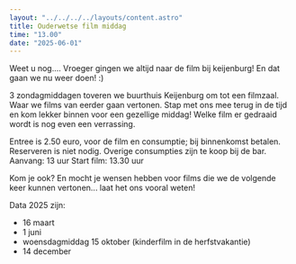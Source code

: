 ```yaml
---
layout: "../../../../layouts/content.astro"
title: Ouderwetse film middag
time: "13.00"
date: "2025-06-01"
---
```


Weet u nog....
Vroeger gingen we altijd naar de film bij keijenburg!
En dat gaan we nu weer doen! :)

3 zondagmiddagen toveren we buurthuis Keijenburg om tot een filmzaal.
Waar we films van eerder gaan vertonen.
Stap met ons mee terug in de tijd en kom lekker binnen voor een gezellige middag!
Welke film er gedraaid wordt is nog even een verrassing.

Entree is 2.50 euro, voor de film en consumptie; bij binnenkomst betalen.
Reserveren is niet nodig.
Overige consumpties zijn te koop bij de bar.
Aanvang: 13 uur 
Start film: 13.30 uur

Kom je ook?
En mocht je wensen hebben voor films die we de volgende keer kunnen vertonen... laat het ons vooral weten!

Data 2025 zijn:
- 16 maart
- 1 juni
- woensdagmiddag 15 oktober (kinderfilm in de herfstvakantie)
- 14 december
